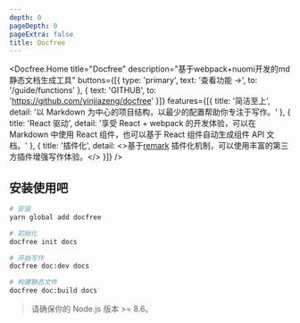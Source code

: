 ```yaml
---
depth: 0
pageDepth: 0
pageExtra: false
title: Docfree
---
```


<Docfree.Home
  title="Docfree"
  description="基于webpack+nuomi开发的md静态文档生成工具"
  buttons={[{
    type: 'primary',
    text: '查看功能 →',
    to: '/guide/functions'
  }, {
    text: 'GITHUB',
    to: 'https://github.com/yinjiazeng/docfree'
  }]}
  features={[{
    title: '简洁至上',
    detail: '以 Markdown 为中心的项目结构，以最少的配置帮助你专注于写作。'
  }, {
    title: 'React 驱动',
    detail: '享受 React + webpack 的开发体验，可以在 Markdown 中使用 React 组件，也可以基于 React 组件自动生成组件 API 文档。'
  }, {
    title: '插件化',
    detail: <>基于<a href="https://remark.js.org/" target="_blank">remark</a> 插件化机制，可以使用丰富的第三方插件增强写作体验。</>
  }]}
/>

## 安装使用吧

```sh
# 安装
yarn global add docfree

# 初始化
docfree init docs

# 开始写作
docfree doc:dev docs

# 构建静态文件
docfree doc:build docs
```

> 请确保你的 Node.js 版本 >= 8.6。

